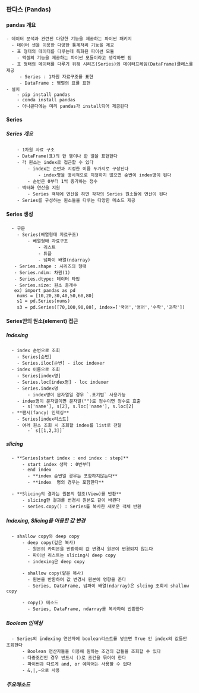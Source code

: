 ### 판다스 (Pandas)
  #### pandas 개요
    - 데이터 분석과 관련된 다양한 기능을 제공하는 파이썬 패키지
      - 데이터 셋을 이용한 다양한 통계처리 기능을 제공
      - 표 형태의 데이터를 다루는데 특화된 파이썬 모듈
        - 엑셀의 기능을 제공하는 파이썬 모듈이라고 생각하면 됨
      - 표 형태의 데이터를 다루기 위해 시리즈(Series)와 데이터프레임(DataFrame)클래스를 제공
         - Series : 1차원 자료구조를 표현
         - DataFrame : 행렬의 표를 표현
    - 설치
        - pip install pandas
        - conda install pandas
        - 아나콘다에는 미리 pandas가 install되어 제공된다
        
   #### Series
   ##### Series 개요
        - 1차원 자료 구조
        - DataFrame(표)의 한 행이나 한 열을 표현한다
        - 각 원소는 index로 접근할 수 있다
            - index는 순번과 지정한 이름 두가지로 구성된다
                - index명을 명시적으로 지정하지 않으면 순번이 index명이 된다
            - 순번은 0부터 1씩 증가하는 정수
        - 벡터화 연산을 지원
            - Series 객체에 연산을 하면 각각의 Series 원소들에 연산이 된다
        - Series를 구성하는 원소들을 다루는 다양한 메소드 제공
     
   #### Series 생성
      - 구문
        - Series(배열형태 자료구조)
            - 베열형태 자료구조
                - 리스트
                - 튜플
                - 넘파이 배열(ndarray)
       - Series.shape : 시리즈의 형태
       - Series.ndim: 차원(1)
       - Series.dtype: 데이터 타입
       - Series.size: 원소 총개수
       ex) import pandas as pd
        nums = [10,20,30,40,50,60,80]
        s1 = pd.Series(nums)
        s3 = pd.Series([70,100,90,80], index=['국어','영어','수학','과학'])
        
 #### Series안의 원소(element) 접근
      
  ##### Indexing
      - index 순번으로 조회
        - Series[순번]
        - Series.iloc[순번] - iloc indexer
      - index 이름으로 조회
        - Series[index명]
        - Series.loc[index명] - loc indexer
        - Series.index명
            - index명이 문자열일 경우 `.표기법` 사용가능
        - index명이 문자열이면 문자열("")로 정수이면 정수로 호출
          - s['name'], s[2], s.loc['name'], s.loc[2]
      - **팬시(fancy) 인덱싱**
        - Series[index리스트]
        - 여러 원소 조회 시 조회할 index를 list로 전달
            -` s[[1,2,3]]`
            
   ##### slicing
      - **Series[start index : end index : step]**
          - start index 생략 : 0번부터
          - end index
            - **index 순번일 경우는 포함하지않는다**
            - **index  명의 경우는 포함한다**

      - **Slicing의 결과는 원본의 참조(View)를 반환**
          - slicing한 결과를 변경시 원본도 같이 바뀐다
          - series.copy() : Series를 복사한 새로운 객체 반환

   ##### Indexing, Slicing을 이용한 값 변경
      - shallow copy와 deep copy
          - deep copy(깊은 복사)
            - 원본의 카피본을 반환하여 값 변경시 원본이 변경되지 않는다
            - 파이썬 리스트는 slicing시 deep copy
            - indexing은 deep copy

          - shallow copy(얕은 복사)
            - 원본을 반환하여 값 변경시 원본에 영향을 준다
            - Series, DataFrame, 넘파이 배열(ndarray)은 slcing 조회시 shallow copy

          - copy() 메소드
            - Series, DataFrame, ndarray를 복사하여 반환한다

   ##### Boolean 인덱싱
      - Series의 indexing 연산자에 boolean리스트를 넣으면 True 인 index의 값들만 조회한다
          - Boolean 연산자들을 이용해 원하는 조건의 값들을 조회할 수 있다
          - 다중조건인 경우 반드시 ()로 조건을 묶어야 한다
          - 파이썬과 다르게 and, or 예약어는 사용할 수 없다
          - &,|,~으로 사용

  ##### 주요메소드
    
